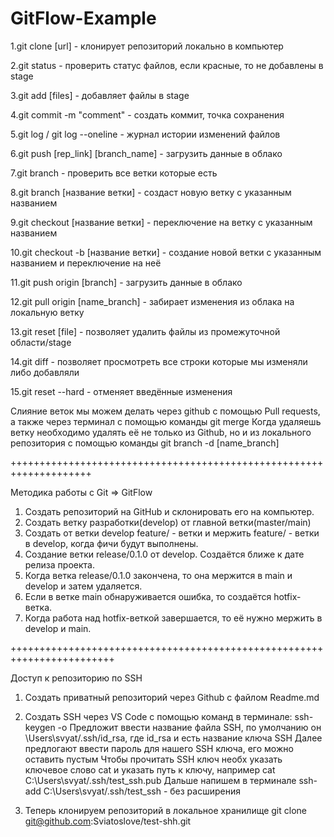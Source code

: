 # GitFlow-Example

1.git clone [url] - клонирует репозиторий локально в компьютер

2.git status - проверить статус файлов, если красные, то не добавлены в stage

3.git add [files] - добавляет файлы в stage

4.git commit -m "comment" - создать коммит, точка сохранения

5.git log / git log --oneline - журнал истории изменений файлов

6.git push [rep_link] [branch_name] - загрузить данные в облако

7.git branch - проверить все ветки которые есть

8.git branch [название ветки] - создаст новую ветку с указанным названием

9.git checkout [название ветки] - переключение на ветку с указанным названием

10.git checkout -b [название ветки] - создание новой ветки с указанным названием и переключение на неё

11.git push origin [branch] - загрузить данные в облако

12.git pull origin [name_branch] - забирает изменения из облака на локальную ветку

13.git reset [file] - позволяет удалить файлы из промежуточной области/stage

14.git diff - позволяет просмотреть все строки которые мы изменяли либо добавляли

15.git reset --hard - отменяет введённые изменения

Слияние веток мы можем делать через github с помощью Pull requests, а также через терминал с помощью команды git merge
Когда удаляешь ветку необходимо удалять её не только из Github, но и из локального репозитория с помощью команды git branch -d [name_branch]

++++++++++++++++++++++++++++++++++++++++++++++++++++++++++++++++++++

Методика работы c Git => GitFlow

 1. Создать репозиторий на GitHub и склонировать его на компьютер.
 2. Создать ветку разработки(develop) от главной ветки(master/main)
 3. Создать от ветки develop feature/ - ветки и мержить feature/ - ветки в develop, когда фичи будут выполнены.
 4. Создание ветки release/0.1.0 от develop. Создаётся ближе к дате релиза проекта.
 5. Когда ветка release/0.1.0 закончена, то она мержится в main и develop и затем удаляется.
 6. Если в ветке main обнаруживается ошибка, то создаётся hotfix-ветка.
 7. Когда работа над hotfix-веткой завершается, то её нужно мержить в develop и main.

++++++++++++++++++++++++++++++++++++++++++++++++++++++++++++++++++++++++

Доступ к репозиторию по SSH

 1. Создать приватный репозиторий через Github с файлом Readme.md 
 2. Создать SSH через VS Code с помощью команд в терминале:
  ssh-keygen -o
  Предложит ввести название файла SSH, по умолчанию он \Users\svyat/.ssh/id_rsa, где id_rsa и есть название ключа SSH
  Далее предлогают ввести пароль для нашего SSH ключа, его можно оставить пустым
  Чтобы прочитать SSH ключ необх указать ключевое слово cat и указать путь к ключу, например cat C:\Users\svyat/.ssh/test_ssh.pub
  Дальше напишем в терминале ssh-add C:\Users\svyat/.ssh/test_ssh - без расширения
  
 3. Теперь клонируем репозиторий в локальное хранилище git clone git@github.com:Sviatoslove/test-shh.git
